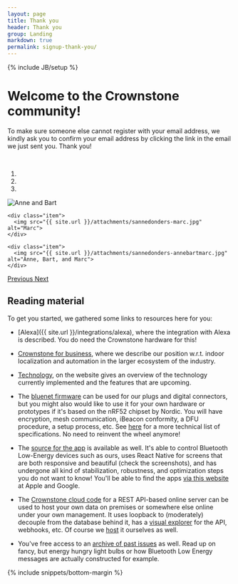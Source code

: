 ```yaml
---
layout: page
title: Thank you
header: Thank you
group: Landing
markdown: true
permalink: signup-thank-you/
---
```

{% include JB/setup %}

# Welcome to the Crownstone community!

To make sure someone else cannot register with your email address, we kindly ask you to confirm your email address by clicking the link in the email we just sent you. Thank you!

<br/>

<div id="myCarousel" class="carousel slide" data-ride="carousel">
  <!-- Indicators -->
  <ol class="carousel-indicators">
    <li data-target="#myCarousel" data-slide-to="0" class="active"></li>
    <li data-target="#myCarousel" data-slide-to="1"></li>
    <li data-target="#myCarousel" data-slide-to="2"></li>
  </ol>

  <!-- Wrapper for slides -->
  <div class="carousel-inner">
    <div class="item active">
      <img src="{{ site.url }}/attachments/sannedonders-annebart.jpg" alt="Anne and Bart">
    </div>

    <div class="item">
      <img src="{{ site.url }}/attachments/sannedonders-marc.jpg" alt="Marc">
    </div>

    <div class="item">
      <img src="{{ site.url }}/attachments/sannedonders-annebartmarc.jpg" alt="Anne, Bart, and Marc">
    </div>
  </div>

  <!-- Left and right controls -->
  <a class="left carousel-control" href="#myCarousel" data-slide="prev">
    <span class="glyphicon glyphicon-chevron-left"></span>
    <span class="sr-only">Previous</span>
  </a>
  <a class="right carousel-control" href="#myCarousel" data-slide="next">
    <span class="glyphicon glyphicon-chevron-right"></span>
    <span class="sr-only">Next</span>
  </a>
</div>

## Reading material

To get you started, we gathered some links to resources here for you:

* [Alexa]({{ site.url }}/integrations/alexa), where the integration with Alexa is described. You do need the Crownstone
hardware for this!

* [Crownstone for business](https://crownstone.rocks/business/), where we describe our position w.r.t. indoor localization and automation in the larger ecosystem of the industry. 

* [Technology](https://crownstone.rocks/technology-consumer/), on the website gives an overview of the technology currently implemented and the features that are upcoming.

* The [bluenet firmware](https://github.com/crownstone/bluenet) can be used for our plugs and digital connectors, but you might also would like to use it for your own hardware or prototypes if it's based on the nRF52 chipset by Nordic. You will have encryption, mesh communication, iBeacon conformity, a DFU procedure, a setup process, etc. See [here](https://github.com/crownstone/bluenet/blob/master/docs/FIRMWARE_SPECS.md) for a more technical list of specifications. No need to reinvent the wheel anymore!

* The [source for the app](https://github.com/crownstone/CrownstoneApp) is available as well. It's able to control Bluetooth Low-Energy devices such as ours, uses React Native for screens that are both responsive and beautiful (check the screenshots), and has undergone all kind of stabilization, robustness, and optimization steps you do not want to know! You'll be able to find the apps [via this website](https://crownstone.rocks/app/) at Apple and Google.

* The [Crownstone cloud code](https://github.com/crownstone/crownstone-cloud) for a REST API-based online server can be used to host your own data on premises or somewhere else online under your own management. It uses loopback to (moderately) decouple from the database behind it, has a [visual explorer](https://cloud.crownstone.rocks/explorer/#/) for the API, webhooks, etc. Of course we [host](https://cloud.crownstone.rocks/) it ourselves as well.

* You've free access to an [archive of past issues](http://us10.campaign-archive2.com/home/?u=d03baf337210e326a61dc14d5&id=a23d3e9ded) as well. Read up on fancy, but energy hungry light bulbs or how Bluetooth Low Energy messages are actually constructed for example.

{% include snippets/bottom-margin %}
